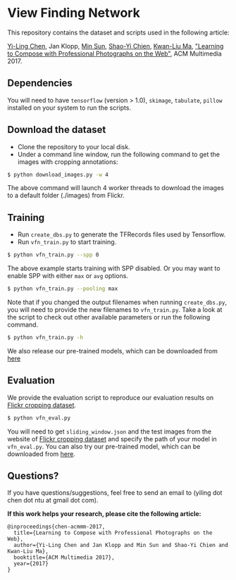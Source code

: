 # View Finding Network

This repository contains the dataset and scripts used in the following article:

[Yi-Ling Chen](https://yiling-chen.github.io/), Jan Klopp, [Min Sun](http://aliensunmin.github.io/), [Shao-Yi Chien](http://www.ee.ntu.edu.tw/profile?id=101), [Kwan-Liu Ma](www.cs.ucdavis.edu/~ma/), ["Learning to Compose with Professional Photographs on the Web"](https://arxiv.org/abs/1702.00503), ACM Multimedia 2017.

## Dependencies

You will need to have `tensorflow` (version > 1.0), `skimage`, `tabulate`, `pillow` installed on your system to run the scripts.

## Download the dataset

* Clone the repository to your local disk.
* Under a command line window, run the following command to get the images with cropping annotations:
```bash
$ python download_images.py -w 4
```
The above command will launch 4 worker threads to download the images to a default folder (./images) from Flickr.

## Training

* Run `create_dbs.py` to generate the TFRecords files used by Tensorflow.
* Run `vfn_train.py` to start training.
```bash
$ python vfn_train.py --spp 0
```
The above example starts training with SPP disabled. Or you may want to enable SPP with either `max` or `avg` options.
```bash
$ python vfn_train.py --pooling max
```
Note that if you changed the output filenames when running `create_dbs.py`, you will need to provide the new filenames to `vfn_train.py`. Take a look at the script to check out other available parameters or run the following command.
```bash
$ python vfn_train.py -h
```
We also release our pre-trained models, which can be downloaded from [here]()

## Evaluation

We provide the evaluation script to reproduce our evaluation results on [Flickr cropping dataset](https://github.com/yiling-chen/flickr-cropping-dataset).
```bash
$ python vfn_eval.py
```
You will need to get `sliding_window.json` and the test images from the website of [Flickr cropping dataset](https://github.com/yiling-chen/flickr-cropping-dataset) and specify the path of your model in `vfn_eval.py`. You can also try our pre-trained model, which can be downloaded from [here]().

## Questions?
If you have questions/suggestions, feel free to send an email to (yiling dot chen dot ntu at gmail dot com).

**If this work helps your research, please cite the following article:**

    @inproceedings{chen-acmmm-2017,
      title={Learning to Compose with Professional Photographs on the Web},
      author={Yi-Ling Chen and Jan Klopp and Min Sun and Shao-Yi Chien and Kwan-Liu Ma},
      booktitle={ACM Multimedia 2017},
      year={2017}
    }
